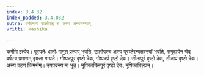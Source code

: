 ```yaml
---
index: 3.4.32
index_padded: 3.4.032
sutra: वर्षप्रमाण ऊलोपश् च अस्य अन्यत्रस्याम्
vritti: kashika

---
```

कर्मणि इत्येव। पूरयतेः धातोः णमुल् प्रत्यय् भवति, ऊलोपश्च अस्य पूरय्तेरन्यतरस्यां भवति, समुदायेन चेद् वर्षस्य प्रमाणम् इयत्ता गम्यते। गोष्पदपूरं वृष्टो देवः, गोष्पदप्रं वृष्टो देवः। सीतापूरं वृष्टो देवः, सीताप्रं वृष्टो देवः। अस्य ग्रहणं किमर्थम्। उपपदस्य मा भूत्। मूषिकाबिलपूरं वृष्टो देवः, मूषिकाबिलप्रम्।